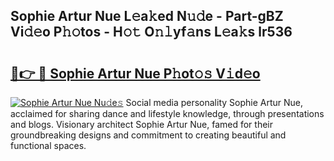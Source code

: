 ## Sophie Artur Nue L𝚎a𝚔ed N𝚞𝚍e - Part-gBZ Vi𝚍𝚎o P𝚑𝚘tos - H𝚘𝚝 O𝚗𝚕yf𝚊ns L𝚎a𝚔s lr536

# <h2><a href="http://kfeerb8.oniu.top/?m=Sophie+Artur+Nue">🔗👉 🔴 Sophie Artur Nue P𝚑ot𝚘𝚜 V𝚒d𝚎o</a></h2>

[![Sophie Artur Nue Nu𝚍e𝚜](https://i.imgur.com/0qMVB7G.gif)](http://kfeerb8.oniu.top/?m=Sophie+Artur+Nue)
Social media personality Sophie Artur Nue, acclaimed for sharing dance and lifestyle knowledge, through presentations and blogs. Visionary architect Sophie Artur Nue, famed for their groundbreaking designs and commitment to creating beautiful and functional spaces.  
